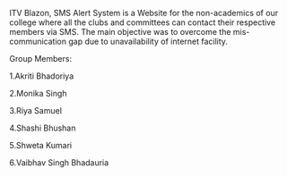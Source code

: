 ITV Blazon, SMS Alert System is a Website for the non-academics of our college where all the clubs and committees can contact their respective members via SMS. The main objective was to overcome the mis-communication gap due to unavailability of internet facility. 


Group Members:

1.Akriti Bhadoriya

2.Monika Singh

3.Riya Samuel

4.Shashi Bhushan

5.Shweta Kumari

6.Vaibhav Singh Bhadauria
